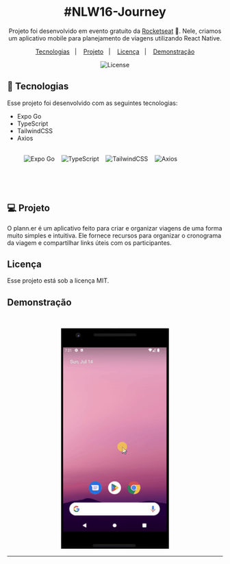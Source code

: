 <h1 align="center"> #NLW16-Journey </h1>

<p align="center">
  Projeto foi desenvolvido em evento gratuíto da <a href="https://rocketseat.com.br">Rocketseat</a> 💜. Nele, criamos um aplicativo mobile para planejamento de viagens utilizando React Native.
</p>

<p align="center">
  <a href="#tecnologias">Tecnologias</a>&nbsp;&nbsp;&nbsp;|&nbsp;&nbsp;&nbsp;
  <a href="#projeto">Projeto</a>&nbsp;&nbsp;&nbsp;|&nbsp;&nbsp;&nbsp;
  <a href="#licenca">Licença</a>&nbsp;&nbsp;&nbsp;|&nbsp;&nbsp;&nbsp;
  <a href="#demonstracao">Demonstração</a>
</p>

<p align="center">
  <img alt="License" src="https://img.shields.io/static/v1?label=license&message=MIT&color=49AA26&labelColor=000000">
</p>

<div id='tecnologias'></div>

## 🚀 Tecnologias

Esse projeto foi desenvolvido com as seguintes tecnologias:

-  Expo Go
-  TypeScript
-  TailwindCSS
-  Axios

<br>
<div style="display: flex;justify-content: center; align-itens:center; gap: 16px;">
  <img src="https://cdn.worldvectorlogo.com/logos/expo-go-app.svg" alt="Expo Go" height="32" width=""/>
  <img src="https://cdn.worldvectorlogo.com/logos/typescript.svg" alt="TypeScript" height="32" width=""/>
  <img src="https://cdn.worldvectorlogo.com/logos/tailwindcss.svg" alt="TailwindCSS" height="32" width=""/>
  <img src="https://cdn.worldvectorlogo.com/logos/axios.svg" alt="Axios" height="32" width="120"/>
</div>

<br><br>

<div id='projeto'></div>

## 💻 Projeto

O plann.er é um aplicativo feito para criar e organizar viagens de uma forma muito simples e intuitiva. Ele fornece recursos para organizar o cronograma da viagem e compartilhar links úteis com os participantes.

<div id='licenca'></div>

## Licença

Esse projeto está sob a licença MIT.

<div id='demonstracao'></div>

## Demonstração

<br>
<p align="center">
  <img alt="NLW16 - Journey" src="./.github/app.gif" width="50%">
</p>

---
